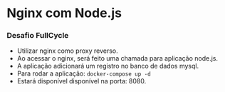 # Nginx com Node.js

### Desafio FullCycle

 - Utilizar nginx como proxy reverso.
 - Ao acessar o nginx, será feito uma chamada para aplicação node.js.
 - A aplicação adicionará um registro no banco de dados mysql.
 - Para rodar a aplicação: `docker-compose up -d`
 - Estará disponível disponível na porta: 8080.
